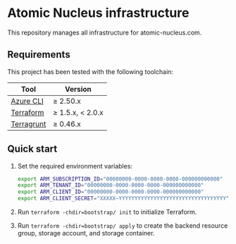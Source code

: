 # Atomic Nucleus infrastructure

This repository manages all infrastructure for atomic-nucleus.com.

## Requirements

This project has been tested with the following toolchain:

| Tool                                                                        | Version          |
| --------------------------------------------------------------------------- | ---------------- |
| [Azure CLI](https://docs.microsoft.com/en-us/cli/azure/install-azure-cli)   | ≥ 2.50.x         |
| [Terraform](https://www.terraform.io/downloads.html)                        | ≥ 1.5.x, < 2.0.x |
| [Terragrunt](https://terragrunt.gruntwork.io/docs/getting-started/install/) | ≥ 0.46.x         |

## Quick start

1. Set the required environment variables:

   ``` sh
   export ARM_SUBSCRIPTION_ID="00000000-0000-0000-0000-000000000000"
   export ARM_TENANT_ID="00000000-0000-0000-0000-000000000000"
   export ARM_CLIENT_ID="00000000-0000-0000-0000-000000000000"
   export ARM_CLIENT_SECRET="XXXXX~YYYYYYYYYYYYYYYYYYYYYYYYYYYYYYYYYY"
   ```
1. Run `terraform -chdir=bootstrap/ init` to initialize Terraform.
1. Run `terraform -chdir=bootstrap/ apply` to create the backend resource group, storage account, and storage container.
